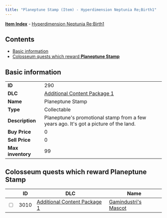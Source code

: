 ```yaml
---
title: "Planeptune Stamp (Item) - Hyperdimension Neptunia Re;Birth1"
---
```


[**Item Index**](/neptunia/rb1/item/index.html) - [Hyperdimension Neptunia Re;Birth1](/neptunia/rb1)

## Contents

- [Basic information](#basic-information)
- [Colosseum quests which reward **Planeptune Stamp**](#colosseum-quests-which-reward-planeptune-stamp)

## Basic information

|   |   |
| -- | -- |
| **ID** | 290 |
| **DLC** | [Additional Content Package 1](/neptunia/rb1/dlc/10-pack1.html) |
| **Name** | Planeptune Stamp |
| **Type** | Collectable |
| **Description** | Planeptune's promotional stamp from a few years ago. It's got a picture of the land. |
| **Buy Price** | 0 |
| **Sell Price** | 0 |
| **Max inventory** | 99 |

## Colosseum quests which reward **Planeptune Stamp**

|    | ID | DLC | Name |
| -- | -- | --- | ---- |
| <input type="checkbox" id="rb1-colosseum-10-3010" class="trackbox" /> | 3010 | [Additional Content Package 1](/neptunia/rb1/dlc/10-pack1.html) | [Gamindustri's Mascot](/neptunia/rb1/colosseum/10-3010-gamindustris-mascot.html) |